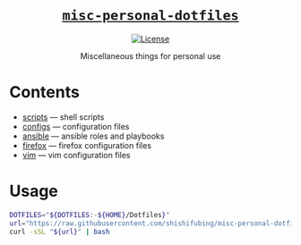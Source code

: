 <div align="center" markdown="1">

# [`misc-personal-dotfiles`][url-repo]

[![License][shield-license]][url-license]

Miscellaneous things for personal use

</div>

# Contents

- [scripts] — shell scripts
- [configs] — configuration files
- [ansible] — ansible roles and playbooks
- [firefox] — firefox configuration files
- [vim] — vim configuration files

# Usage

```bash
DOTFILES="${DOTFILES:-${HOME}/Dotfiles}"
url="https://raw.githubusercontent.com/shishifubing/misc-personal-dotfiles/main/scripts/setup.sh"
curl -sSL "${url}" | bash
```

<!-- relative links -->

[scripts]: ./scripts
[configs]: ./configs
[ansible]: ./ansible
[firefox]: ./firefox
[vim]: ./vim

<!-- project links -->

[url-repo]: https://github.com/shishifubing/misc-personal-dotfiles
[url-license]: https://github.com/shishifubing/misc-personal-dotfiles/blob/main/LICENSE

<!-- external links -->

<!-- shield links -->

[shield-license]: https://img.shields.io/github/license/shishifubing/misc-personal-dotfiles.svg?style=for-the-badge
